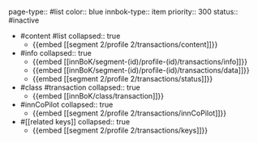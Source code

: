 page-type:: #list
color:: blue
innbok-type:: item
priority:: 300
status:: #inactive

- #content #list
  collapsed:: true
	- {{embed [[segment 2/profile 2/transactions/content]]}}
- #info
  collapsed:: true
	- {{embed [[innBoK/segment-(id)/profile-(id)/transactions/info]]}}
	- {{embed [[innBoK/segment-(id)/profile-(id)/transactions/data]]}}
	- {{embed [[segment 2/profile 2/transactions/status]]}}
- #class #transaction
  collapsed:: true
	- {{embed [[innBoK/class/transaction]]}}
- #innCoPilot
  collapsed:: true
	- {{embed [[segment 2/profile 2/transactions/innCoPilot]]}}
- #[[related keys]]
  collapsed:: true
	- {{embed [[segment 2/profile 2/transactions/keys]]}}


